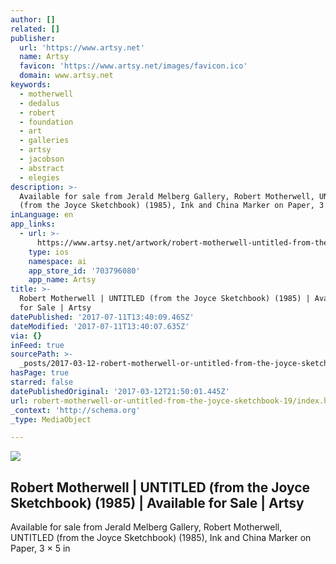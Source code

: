 ```yaml
---
author: []
related: []
publisher:
  url: 'https://www.artsy.net'
  name: Artsy
  favicon: 'https://www.artsy.net/images/favicon.ico'
  domain: www.artsy.net
keywords:
  - motherwell
  - dedalus
  - robert
  - foundation
  - art
  - galleries
  - artsy
  - jacobson
  - abstract
  - elegies
description: >-
  Available for sale from Jerald Melberg Gallery, Robert Motherwell, UNTITLED
  (from the Joyce Sketchbook) (1985), Ink and China Marker on Paper, 3 × 5 in
inLanguage: en
app_links:
  - url: >-
      https://www.artsy.net/artwork/robert-motherwell-untitled-from-the-joyce-sketchbook-13
    type: ios
    namespace: ai
    app_store_id: '703796080'
    app_name: Artsy
title: >-
  Robert Motherwell | UNTITLED (from the Joyce Sketchbook) (1985) | Available
  for Sale | Artsy
datePublished: '2017-07-11T13:40:09.465Z'
dateModified: '2017-07-11T13:40:07.635Z'
via: {}
inFeed: true
sourcePath: >-
  _posts/2017-03-12-robert-motherwell-or-untitled-from-the-joyce-sketchbook-19.md
hasPage: true
starred: false
datePublishedOriginal: '2017-03-12T21:50:01.445Z'
url: robert-motherwell-or-untitled-from-the-joyce-sketchbook-19/index.html
_context: 'http://schema.org'
_type: MediaObject

---
```

<article style=""><img src="https://d7hftxdivxxvm.cloudfront.net/?resize_to=fit&amp;width=640&amp;height=383&amp;quality=95&amp;src=https%3A%2F%2Fd32dm0rphc51dk.cloudfront.net%2F2WHE9D3t3eh8Yre_c9EbbA%2Flarge.jpg" /><h1>Robert Motherwell | UNTITLED (from the Joyce Sketchbook) (1985) | Available for Sale | Artsy</h1><p>Available for sale from Jerald Melberg Gallery, Robert Motherwell, UNTITLED (from the Joyce Sketchbook) (1985), Ink and China Marker on Paper, 3 × 5 in</p></article>